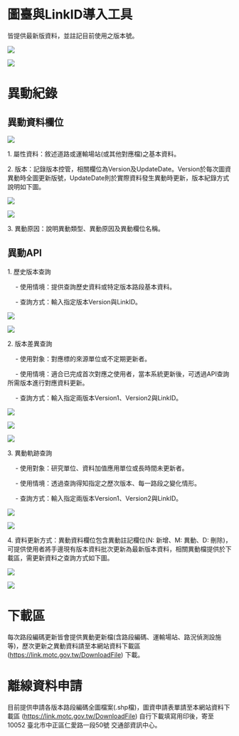 # 圖臺與LinkID導入工具

皆提供最新版資料，並註記目前使用之版本號。

![](006.png)

![](007.png)


# 異動紀錄

## 異動資料欄位

![](001.png)

1\. 屬性資料：敘述道路或運輸場站(或其他對應檔)之基本資料。

2\. 版本：記錄版本控管，相關欄位為Version及UpdateDate。Version於每次圖資異動時全圖更新版號，UpdateDate則於實際資料發生異動時更新，版本紀錄方式說明如下圖。

![](003.png)

![](004.png)

3\. 異動原因：說明異動類型、異動原因及異動欄位名稱。


## 異動API

1\. 歷史版本查詢

&emsp; - 使用情境：提供查詢歷史資料或特定版本路段基本資料。

&emsp; - 查詢方式：輸入指定版本Version與LinkID。

![](008.PNG)

![](008-1.png)


2\. 版本差異查詢

&emsp; - 使用對象：對應標的來源單位或不定期更新者。

&emsp; - 使用情境：適合已完成首次對應之使用者，當本系統更新後，可透過API查詢所需版本進行對應資料更新。

&emsp; - 查詢方式：輸入指定兩版本Version1、Version2與LinkID。

![](009.png)

![](009-1.png)

![](009-2.png)


3\. 異動軌跡查詢

&emsp; - 使用對象：研究單位、資料加值應用單位或長時間未更新者。

&emsp; - 使用情境：透過查詢得知指定之歷次版本、每一路段之變化情形。

&emsp; - 查詢方式：輸入指定兩版本Version1、Version2與LinkID。

![](010.PNG)

![](010-1.png)


4\. 資料更新方式：異動資料欄位包含異動註記欄位(N: 新增、M: 異動、D: 刪除)，可提供使用者將手邊現有版本資料批次更新為最新版本資料，相關異動檔提供於下載區，需更新資料之查詢方式如下圖。

![](011.PNG)

![](012.PNG)


# 下載區

每次路段編碼更新皆會提供異動更新檔(含路段編碼、運輸場站、路況偵測設施等)，歷次更新之異動資料請至本網站資料下載區 (https://link.motc.gov.tw/DownloadFile) 下載。

# 離線資料申請

目前提供申請各版本路段編碼全圖檔案(.shp檔)，圖資申請表單請至本網站資料下載區 (https://link.motc.gov.tw/DownloadFile) 自行下載填寫用印後，寄至 10052 臺北市中正區仁愛路一段50號 交通部資訊中心。
